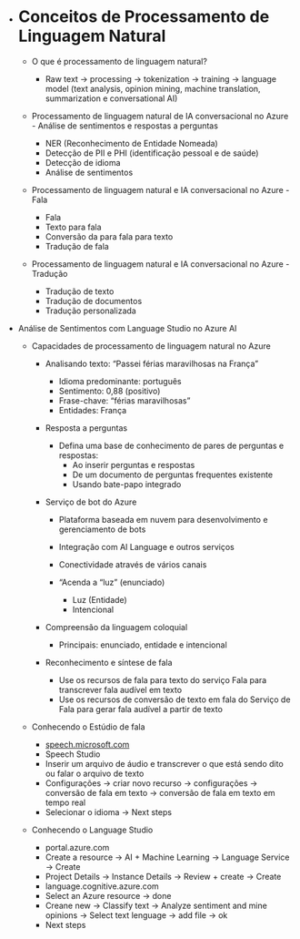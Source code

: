 - # Conceitos de Processamento de Linguagem Natural
    - O que é processamento de linguagem natural?
        - Raw text → processing → tokenization → training → language model (text analysis, opinion mining, machine translation, summarization e conversational AI)
        
    - Processamento de linguagem natural de IA conversacional no Azure - Análise de sentimentos e respostas a perguntas
        - NER (Reconhecimento de Entidade Nomeada)
        - Detecção de PII e PHI (identificação pessoal e de saúde)
        - Detecção de idioma
        - Análise de sentimentos
        
    - Processamento de linguagem natural e IA conversacional no Azure - Fala
        - Fala
        - Texto para fala
        - Conversão da para fala para texto
        - Tradução de fala
        
    - Processamento de linguagem natural e IA conversacional no Azure - Tradução
        - Tradução de texto
        - Tradução de documentos
        - Tradução personalizada
        
- Análise de Sentimentos com Language Studio no Azure AI
    - Capacidades de processamento de linguagem natural no Azure
        - Analisando texto: “Passei férias maravilhosas na França”
            - Idioma predominante: português
            - Sentimento: 0,88 (positivo)
            - Frase-chave: “férias maravilhosas”
            - Entidades: França
            
        - Resposta a perguntas
            - Defina uma base de conhecimento de pares de perguntas e respostas:
                - Ao inserir perguntas e respostas
                - De um documento de perguntas frequentes existente
                - Usando bate-papo integrado
                
        - Serviço de bot do Azure
            - Plataforma baseada em nuvem para desenvolvimento e gerenciamento de bots
            - Integração com AI Language e outros serviços
            - Conectividade através de vários canais
            
            - “Acenda a “luz” (enunciado)
                - Luz (Entidade)
                - Intencional
                
        - Compreensão da linguagem coloquial
            - Principais: enunciado, entidade e intencional
            
        - Reconhecimento e síntese de fala
            - Use os recursos de fala para texto do serviço Fala para transcrever fala audível em texto
            - Use os recursos de conversão de texto em fala do Serviço de Fala para gerar fala audível a partir de texto
        
    - Conhecendo o Estúdio de fala
        - [speech.microsoft.com](http://speech.microsoft.com)
        - Speech Studio
        - Inserir um arquivo de áudio e transcrever o que está sendo dito ou falar o arquivo de texto
        - Configurações → criar novo recurso → configurações → conversão de fala em texto → conversão de fala em texto em tempo real
        - Selecionar o idioma → Next steps
        
    - Conhecendo o Language Studio
        - portal.azure.com
        - Create a resource → AI + Machine Learning → Language Service → Create
        - Project Details → Instance Details → Review + create → Create
        - language.cognitive.azure.com
        - Select an Azure resource → done
        - Creane new → Classify text → Analyze sentiment and mine opinions → Select text lenguage → add file → ok
        - Next steps
